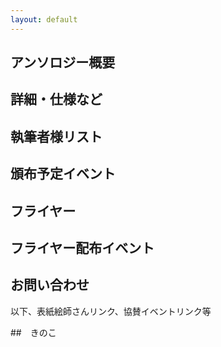 ```yaml
---
layout: default
---
```


<!---
  不要な行は削除してください。
  見出し足りないと思うので追加してください
-->

## アンソロジー概要


## 詳細・仕様など


## 執筆者様リスト


## 頒布予定イベント


## フライヤー


## フライヤー配布イベント

## お問い合わせ

以下、表紙絵師さんリンク、協賛イベントリンク等

##　きのこ

